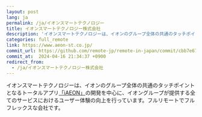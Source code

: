 ```yaml
---
layout: post
lang: ja
permalink: /ja/イオンスマートテクノロジー
title: イオンスマートテクノロジー株式会社
description: 'イオンスマートテクノロジーは、イオンのグループ全体の共通のタッチポイントとなるトータルアプリ「iAEON」の開発を中心に、イオングループが提供する全てのサービスにおけるユーザー体験の向上を行っています。フルリモートでフルフレックスな会社です。'
categories: full_remote
link: https://www.aeon-st.co.jp/
commit_url: https://github.com/remote-jp/remote-in-japan/commit/cbb7e67009f3e52d9f787f067cfbe3711fa40d66
commit_at:  2024-04-16 21:34:37 +0900
redirect_from:
  - /ja/イオンスマートテクノロジー株式会社
---
```


<p>イオンスマートテクノロジーは、イオンのグループ全体の共通のタッチポイントとなるトータルアプリ<a href="https://www.aeon.com/aeonapp/">「iAEON」</a>の開発を中心に、イオングループが提供する全てのサービスにおけるユーザー体験の向上を行っています。フルリモートでフルフレックスな会社です。</p>
